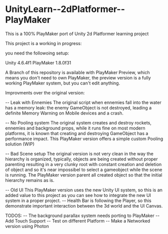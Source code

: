 UnityLearn--2dPlatformer--PlayMaker
===================================

This is a 100% PlayMaker port of Unity 2d Platformer learning project 

This project is a working in progress:

you need the followoing setup:

 Unity 4.6.4f1
 PlayMaker 1.8.0f31
 
 A Branch of this repository is available with PlayMaker Preview, which means you don't need to own PlayMaker, the preview version is a fully working PlayMaker system, but you can't edit anything.
 
 Improvments over the original version:
 
 -- Leak with Ennemies
 The original script when ennemies fall into the water has a memory leak: the enemy GameObject is not destroyed, leading a definite Memory Warning on Mobile devices and a crash.
 
 -- No Pooling system
 The original system creates and destroy rockets, ennemies and background props, while it runs fine on most modern platforms, it is known that creating and destroying GameObject has a performance impact. This PlayMaker version offers a simple custom Pooling solution (WIP)
 
 -- Bad Scene setup
  The original version is not very clean in the way the hierarchy is organized, typically, objects are being created without proper parenting resulting in a very clunky root with constant creation and deletion of object and so it's near impossibel to select a gameobject while the scene is running. The PlayMaker version parent all created object so that the initial hierarchy remains as is.
  
 -- Old UI
  This PlayMaker version uses the new Unity UI system, so this is an added value to this project as you can see how to integrate the new UI system in a proper project.
    -- Health Bar is following the Player, so this demonstrate important interaction between the 3d world and the UI Canvas.

TODOS:
-- The background parallax system needs porting to PlayMaker
-- Add Touch Support
-- Test on different Platform
-- Make a Networked version using Photon

